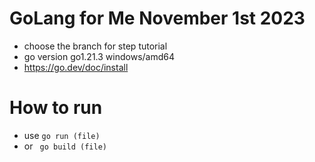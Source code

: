 # GoLang for Me November 1st 2023

- choose the branch for step tutorial
- go version go1.21.3 windows/amd64
- https://go.dev/doc/install


# How to run
- use ```go run (file)```
- or ``` go build (file)```
